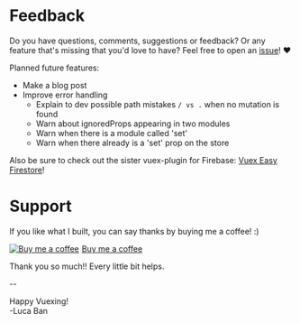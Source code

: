 # Feedback

Do you have questions, comments, suggestions or feedback? Or any feature that's missing that you'd love to have? Feel free to open an [issue](https://github.com/mesqueeb/vuex-easy-access/issues)! ♥

Planned future features:

- Make a blog post
- Improve error handling
  - Explain to dev possible path mistakes ` / vs . ` when no mutation is found
  - Warn about ignoredProps appearing in two modules
  - Warn when there is a module called 'set'
  - Warn when there already is a 'set' prop on the store

Also be sure to check out the sister vuex-plugin for Firebase: [Vuex Easy Firestore](https://mesqueeb.github.io/vuex-easy-firestore)!

# Support

If you like what I built, you can say thanks by buying me a coffee! :)

<link href="https://fonts.googleapis.com/css?family=Cookie" rel="stylesheet"><a class="bmc-button" target="_blank" href="https://www.buymeacoffee.com/mesqueeb"><img src="https://www.buymeacoffee.com/assets/img/BMC-btn-logo.svg" alt="Buy me a coffee"><span style="margin-left:5px">Buy me a coffee</span></a>

Thank you so much!! Every little bit helps.

--

Happy Vuexing!<br>
-Luca Ban
